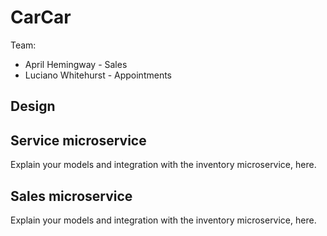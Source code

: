 # CarCar

Team:

* April Hemingway - Sales
* Luciano Whitehurst - Appointments

## Design

## Service microservice

Explain your models and integration with the inventory
microservice, here.

## Sales microservice

Explain your models and integration with the inventory
microservice, here.
